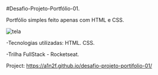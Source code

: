 #Desafio-Projeto-Portfólio-01.

Portfólio simples feito apenas com HTML e CSS.

![tela](https://github.com/user-attachments/assets/d5ad747f-0d7b-4fee-96a7-94086f894088)

-Tecnologias utilizadas: HTML. CSS.

-Trilha FullStack - Rocketseat.

Project: https://a1n2f.github.io/desafio-projeto-portifolio-01/

